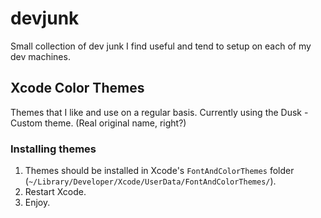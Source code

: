 devjunk
=======

Small collection of dev junk I find useful and tend to setup on each of my dev machines.




## Xcode Color Themes
Themes that I like and use on a regular basis. Currently using the Dusk - Custom theme. (Real original name, right?)

### Installing themes
1. Themes should be installed in Xcode's `FontAndColorThemes` folder (`~/Library/Developer/Xcode/UserData/FontAndColorThemes/`).
2. Restart Xcode.
3. Enjoy.
